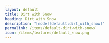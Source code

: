 ```yaml
---
layout: default
title: Dirt with Snow
heading: Dirt with Snow
description: "[node][default:dirt_with_snow]"
permalink: /items/default-dirt-with-snow/
icon: /items/textures/default_snow.png
---
```

